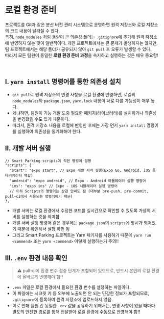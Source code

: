# 로컬 환경 준비

프로젝트를 Git과 같은 분산 버전 관리 시스템으로 운영하면 원격 저장소와 로컬 저장소의 코드 내용이 달라질 수 있다. <br/>
특히, `node_modules` 처럼 용량이 큰 의존성 폴더는 `.gitignore`에 추가해 원격 저장소에 반영하지 않는 것이 일반적이다. 개인 프로젝트에서는 큰 문제가 발생하지는 않지만, 팀 프로젝트에서는 해당 폴더가 공유되지 않아 `git pull` 후 오류가 발생할 수 있다. <br />
따라서 모든 팀원이 동일한 **로컬 환경 준비 과정**을 숙지하고 실행하는 것은 매우 중요함!

<br />

## I. `yarn install` 명령어를 통한 의존성 설치

- `git pull`로 원격 저장소의 변경 사항을 로컬 환경에 반영하면, 로컬의 `node_modules`와 `package.json`, `yarn.lock` 내용이 서로 다를 가능성이 매우 높다.
- 왜냐하면, 팀원이 기능 개발 도중 필요한 패키지(라이브러리)를 설치하거나 의존성을 변경했을 수도 있기 때문이다.
- 따라서, 원격 저장소 내용을 로컬에 반영한 후에는 가장 먼저 `yarn install` 명령어를 실행하여 의존성을 동기화해야 한다.

## II. 개발 서버 실행

```jsonc
// Smart Parking scripts에 적힌 명령어 설명
"scripts": {
  "start": "expo start", // Expo 개발 서버 실행(Expo Go, Android, iOS 등 네비게이터 역할)
  "android": "expo android", // Expo - Android 에뮬레이터 실행 명령어
  "ios": "expo ios" // Expo - iOS 시뮬레이터 실행 명령어
  // 이하 Scripts의 명령어는 상관 안써도 됨 (대부분 pre-push, pre-commit, pull-ci에서 사용되는 명령어이기 때문)
},
```

- 개발 서버는 로컬 환경에서 수정한 코드를 실시간으로 확인할 수 있도록 가상의 서버를 실행하는 것을 의미함
- 개발 서버 실행 명령어 같은 경우에는 `package.json`의 `scripts`에 명시가 되어있기 때문에 확인해서 실행 하면 됨
- 그리고 Smart Parking 프로젝트는 Yarn 패키지를 사용하기 때문에 `yarn run <commend>` 또는 `yarn <commend>` 이렇게 실행하는거 주의!!

## III. `.env` 환경 내용 확인

> ⚠️ pull-ci에 환경 변수 검증 단계가 포함되어 있으므로, 반드시 본인의 로컬 환경에 올바르게 반영해야 함!!

- `.env` 파일은 로컬 환경에서 필요한 환경 변수를 설정하는 파일이다.
- 이 파일에는 시크릿 키 등 외부에 노출되면 안 되는 민감한 정보가 포함되므로, `.gitignore`에 등록하여 원격 저장소에 업로드하지 않음
- 이로 인해 팀원 간 동일한 `.env` 값을 공유하기 위해서는, 변경 사항이 있을 때마다 별도의 안전한 경로를 통해 전달받아 로컬 환경에 수동으로 반영해야 함!!
